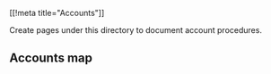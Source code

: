 [[!meta title="Accounts"]]

Create pages under this directory to document account procedures.

## Accounts map
